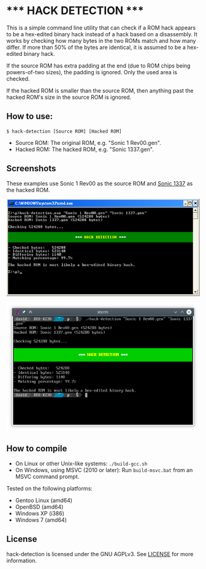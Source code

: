 # *** HACK DETECTION ***

This is a simple command line utility that can check if a ROM hack appears
to be a hex-edited binary hack instead of a hack based on a disassembly.
It works by checking how many bytes in the two ROMs match and how many
differ. If more than 50% of the bytes are identical, it is assumed to be
a hex-edited binary hack.

If the source ROM has extra padding at the end (due to ROM chips being
powers-of-two sizes), the padding is ignored. Only the used area is checked.

If the hacked ROM is smaller than the source ROM, then anything past the
hacked ROM's size in the source ROM is ignored.

## How to use:

```
$ hack-detection [Source ROM] [Hacked ROM]
```

* Source ROM: The original ROM, e.g. "Sonic 1 Rev00.gen".
* Hacked ROM: The hacked ROM, e.g. "Sonic 1337.gen".

## Screenshots

These examples use Sonic 1 Rev00 as the source ROM and
[Sonic 1337](https://info.sonicretro.org/Sonic_1337) as the hacked ROM.

![hack-detection on Windows XP](screenshots/hd-winxp.png)

![hack-detection on xterm (KDE5)](screenshots/hd-xterm.png)

## How to compile

* On Linux or other Unix-like systems: `./build-gcc.sh`
* On Windows, using MSVC (2010 or later): Run `build-msvc.bat` from an MSVC command prompt.

Tested on the following platforms:

* Gentoo Linux (amd64)
* OpenBSD (amd64)
* Windows XP (i386)
* Windows 7 (amd64)

## License

hack-detection is licensed under the GNU AGPLv3. See [LICENSE](LICENSE)
for more information.
